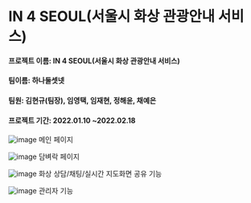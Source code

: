 # IN 4 SEOUL(서울시 화상 관광안내 서비스)

#### 프로젝트 이름: IN 4 SEOUL(서울시 화상 관광안내 서비스)
#### 팀이름: 하나둘셋넷
#### 팀원: 김현규(팀장), 임영택, 임재현, 정해윤, 채예은 
#### 프로젝트 기간: 2022.01.10 ~2022.02.18

![image](https://user-images.githubusercontent.com/80087763/157555221-53600ae3-9782-4f36-9ac3-420e60b82faa.png)
메인 페이지

![image](https://user-images.githubusercontent.com/80087763/157555523-3fff2597-c33c-4dec-8c5c-926e3572ecc1.png)
담벼락 페이지

![image](https://user-images.githubusercontent.com/80087763/157555378-89cc46fc-0343-4fc8-a2b1-393c9ea95d40.png)
화상 상담/채팅/실시간 지도화면 공유 기능

![image](https://user-images.githubusercontent.com/80087763/157555605-4f350924-5ed6-4c56-b8a5-38acbf11a1e4.png)
관리자 기능
